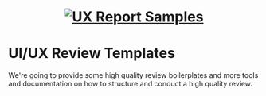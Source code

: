 <h1 align="center">
  <a href="https://uxreview.io"><img src="https://i.imgur.com/Tr28xpE.png" style="border:0;max-width:100%" alt="UX Report Samples" title="UX Report Templates"></a>
  <br>
</h1>

# UI/UX Review Templates

We're going to provide some high quality review boilerplates and more tools and documentation on how to structure and conduct a high quality review.
